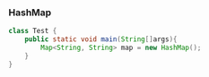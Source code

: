 ### HashMap

```java
class Test {
    public static void main(String[]args){
        Map<String, String> map = new HashMap();
    }
}
```
